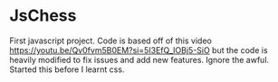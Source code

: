 # JsChess
First javascript project. Code is based off of this video https://youtu.be/Qv0fvm5B0EM?si=5I3EfQ_IOBj5-SiO but the code is heavily modified to fix issues and add new features. Ignore the awful. Started this before I learnt css.
